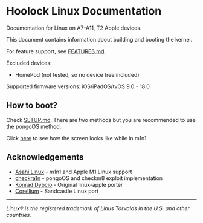 # Hoolock Linux Documentation

Documentation for Linux on A7-A11, T2 Apple devices.

This document contains information about building and booting the kernel.

For feature support, see [FEATURES.md](./FEATURES.md).

Excluded devices:
  - HomePod (not tested, so no device tree included)

Supported firmware versions: iOS/iPadOS/tvOS 9.0 - 18.0

## How to boot?

Check [SETUP.md](./tutorials/SETUP.md). There are two methods but you are recommended
to use the pongoOS method.

Click [here](./images/m1n1/README.md) to see how the screen looks like while in m1n1.

## Acknowledgements

- [Asahi Linux](https://asahilinux.org/) - m1n1 and Apple M1 Linux support
- [checkra1n](https://checkra.in) - pongoOS and checkm8 exploit implementation
- [Konrad Dybcio](https://konradybcio.pl) - Original linux-apple porter
- [Corellium](https://github.com/corellium) - Sandcastle Linux port

----

*Linux® is the registered trademark of Linus Torvalds in the U.S. and other countries.*
